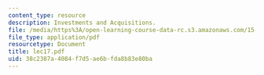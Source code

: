 ```yaml
---
content_type: resource
description: Investments and Acquisitions.
file: /media/https%3A/open-learning-course-data-rc.s3.amazonaws.com/15-515-financial-accounting-fall-2003/38c2387a4084f7d5ae6bfda8b83e80ba_lec17.pdf
file_type: application/pdf
resourcetype: Document
title: lec17.pdf
uid: 38c2387a-4084-f7d5-ae6b-fda8b83e80ba
---
```

